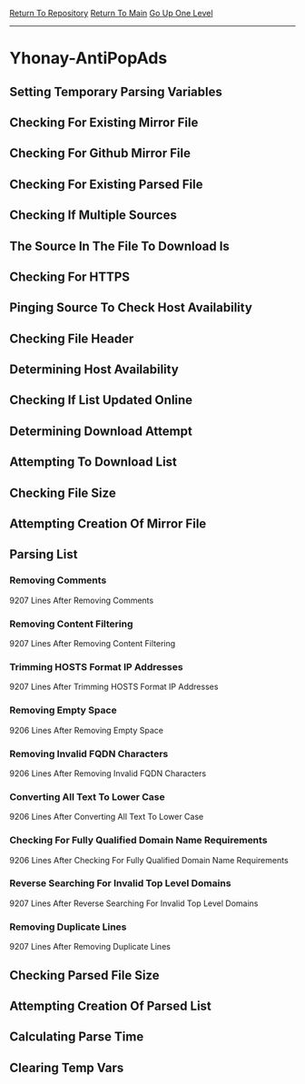 [Return To Repository](https://github.com/deathbybandaid/piholeparser/)
[Return To Main](https://github.com/deathbybandaid/piholeparser/blob/master/RecentRunLogs/Mainlog.md)
[Go Up One Level](https://github.com/deathbybandaid/piholeparser/blob/master/RecentRunLogs/TopLevelScripts/30-Processing-External-Blacklists.md)
____________________________________
# Yhonay-AntiPopAds
## Setting Temporary Parsing Variables
## Checking For Existing Mirror File
## Checking For Github Mirror File
## Checking For Existing Parsed File
## Checking If Multiple Sources
## The Source In The File To Download Is
## Checking For HTTPS
## Pinging Source To Check Host Availability
## Checking File Header
## Determining Host Availability
## Checking If List Updated Online
## Determining Download Attempt
## Attempting To Download List
## Checking File Size
## Attempting Creation Of Mirror File
## Parsing List
### Removing Comments
9207 Lines After Removing Comments
### Removing Content Filtering
9207 Lines After Removing Content Filtering
### Trimming HOSTS Format IP Addresses
9207 Lines After Trimming HOSTS Format IP Addresses
### Removing Empty Space
9206 Lines After Removing Empty Space
### Removing Invalid FQDN Characters
9206 Lines After Removing Invalid FQDN Characters
### Converting All Text To Lower Case
9206 Lines After Converting All Text To Lower Case
### Checking For Fully Qualified Domain Name Requirements
9206 Lines After Checking For Fully Qualified Domain Name Requirements
### Reverse Searching For Invalid Top Level Domains
9207 Lines After Reverse Searching For Invalid Top Level Domains
### Removing Duplicate Lines
9207 Lines After Removing Duplicate Lines
## Checking Parsed File Size
## Attempting Creation Of Parsed List
## Calculating Parse Time
## Clearing Temp Vars
